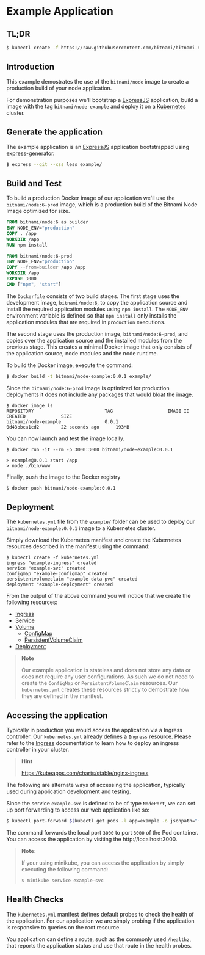 # Example Application

## TL;DR

```bash
$ kubectl create -f https://raw.githubusercontent.com/bitnami/bitnami-docker-node/master/example/kubernetes.yml
```

## Introduction

This example demostrates the use of the `bitnami/node` image to create a production build of your node application.

For demonstration purposes we'll bootstrap a [ExpressJS](https://expressjs.com) application, build a image with the tag `bitnami/node-example` and deploy it on a [Kubernetes](https://kubernetes.io) cluster.

## Generate the application

The example application is an [ExpressJS](https://expressjs.com) application bootstrapped using [express-generator](https://www.npmjs.com/package/express-generator).

```bash
$ express --git --css less example/
```

## Build and Test

To build a production Docker image of our application we'll use the `bitnami/node:6-prod` image, which is a production build of the Bitnami Node Image optimized for size.

```dockerfile
FROM bitnami/node:6 as builder
ENV NODE_ENV="production"
COPY . /app
WORKDIR /app
RUN npm install

FROM bitnami/node:6-prod
ENV NODE_ENV="production"
COPY --from=builder /app /app
WORKDIR /app
EXPOSE 3000
CMD ["npm", "start"]
```

The `Dockerfile` consists of two build stages. The first stage uses the development image, `bitnami/node:6`, to copy the application source and install the required application modules using `npm install`. The `NODE_ENV` environment variable is defined so that `npm install` only installs the application modules that are required in `production` executions.

The second stage uses the production image, `bitnami/node:6-prod`, and copies over the application source and the installed modules from the previous stage. This creates a minimal Docker image that only consists of the application source, node modules and the node runtime.

To build the Docker image, execute the command:

```bash
$ docker build -t bitnami/node-example:0.0.1 example/
```

Since the `bitnami/node:6-prod` image is optimized for production deployments it does not include any packages that would bloat the image.

```console
$ docker image ls
REPOSITORY                          TAG                    IMAGE ID            CREATED             SIZE
bitnami/node-example                0.0.1                  0d43bbca1cd2        22 seconds ago      193MB
```

You can now launch and test the image locally.

```console
$ docker run -it --rm -p 3000:3000 bitnami/node-example:0.0.1

> example@0.0.1 start /app
> node ./bin/www
```

Finally, push the image to the Docker registry

```bash
$ docker push bitnami/node-example:0.0.1
```

## Deployment

The `kubernetes.yml` file from the `example/` folder can be used to deploy our `bitnami/node-example:0.0.1` image to a Kubernetes cluster.

Simply download the Kubernetes manifest and create the Kubernetes resources described in the manifest using the command:

```console
$ kubectl create -f kubernetes.yml
ingress "example-ingress" created
service "example-svc" created
configmap "example-configmap" created
persistentvolumeclaim "example-data-pvc" created
deployment "example-deployment" created
```

From the output of the above command you will notice that we create the following resources:

 - [Ingress](https://kubernetes.io/docs/concepts/services-networking/ingress/)
 - [Service](https://kubernetes.io/docs/concepts/services-networking/service/)
 - [Volume](https://kubernetes.io/docs/concepts/storage/volumes/)
    + [ConfigMap](https://kubernetes.io/docs/concepts/storage/volumes/#projected)
    + [PersistentVolumeClaim](https://kubernetes.io/docs/concepts/storage/volumes/#persistentvolumeclaim)
 - [Deployment](https://kubernetes.io/docs/concepts/workloads/controllers/deployment/)

> **Note**
>
> Our example application is stateless and does not store any data or does not require any user configurations. As such we do not need to create the `ConfigMap` or `PersistentVolumeClaim` resources. Our `kubernetes.yml` creates these resources strictly to demostrate how they are defined in the manifest.

## Accessing the application

Typically in production you would access the application via a Ingress controller. Our `kubernetes.yml` already defines a `Ingress` resource. Please refer to the [Ingress](https://kubernetes.io/docs/concepts/services-networking/ingress/) documentation to learn how to deploy an ingress controller in your cluster.

> **Hint**
>
> https://kubeapps.com/charts/stable/nginx-ingress

The following are alternate ways of accessing the application, typically used during application development and testing.

Since the service `example-svc` is defined to be of type `NodePort`, we can set up port forwarding to access our web application like so:

```bash
$ kubectl port-forward $(kubectl get pods -l app=example -o jsonpath="{ .items[0].metadata.name }") 3000:3000
```

The command forwards the local port `3000` to port `3000` of the Pod container. You can access the application by visiting the http://localhost:3000.

> **Note:**
>
> If your using minikube, you can access the application by simply executing the following command:
>
> ```bash
> $ minikube service example-svc
> ```

## Health Checks

The `kubernetes.yml` manifest defines default probes to check the health of the application. For our application we are simply probing if the application is responsive to queries on the root resource.

You application can define a route, such as the commonly used `/healthz`, that reports the application status and use that route in the health probes.


